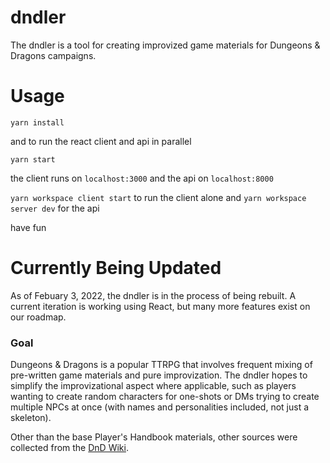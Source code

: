 # dndler
The dndler is a tool for creating improvized game materials for Dungeons & Dragons campaigns.

# Usage
    yarn install
and to run the react client and api in parallel

    yarn start

the client runs on `localhost:3000` and the api on `localhost:8000`

`yarn workspace client start` to run the client alone and `yarn workspace server dev` for the api

have fun

# Currently Being Updated
As of Febuary 3, 2022, the dndler is in the process of being rebuilt. A current iteration is working using React, but many more features exist on our roadmap.

### Goal
Dungeons & Dragons is a popular TTRPG that involves frequent mixing of pre-written game materials and pure improvization. The dndler hopes to simplify the improvizational aspect where applicable, such as players wanting to create random characters for one-shots or DMs trying to create multiple NPCs at once (with names and personalities included, not just a skeleton).

Other than the base Player's Handbook materials, other sources were collected from the [DnD Wiki](http://dnd5e.wikidot.com/).
